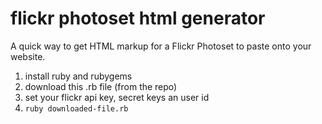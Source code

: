 # flickr photoset html generator
A quick way to get HTML markup for a Flickr Photoset to paste onto your website.

1. install ruby and rubygems
2. download this .rb file (from the repo)
3. set your flickr api key, secret keys an user id
4. `ruby downloaded-file.rb`
